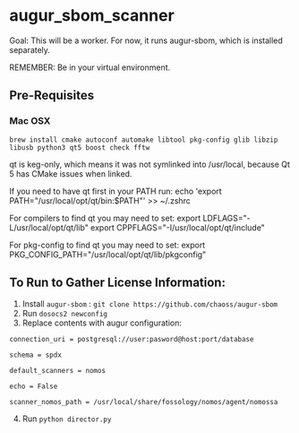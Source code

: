 # augur_sbom_scanner
Goal: This will be a worker. For now, it runs augur-sbom, which is installed separately. 

REMEMBER: Be in your virtual environment. 

## Pre-Requisites
### Mac OSX
`brew install cmake autoconf automake libtool pkg-config glib libzip libusb python3 qt5 boost check fftw`

qt is keg-only, which means it was not symlinked into /usr/local,
because Qt 5 has CMake issues when linked.

If you need to have qt first in your PATH run:
  echo 'export PATH="/usr/local/opt/qt/bin:$PATH"' >> ~/.zshrc

For compilers to find qt you may need to set:
  export LDFLAGS="-L/usr/local/opt/qt/lib"
  export CPPFLAGS="-I/usr/local/opt/qt/include"

For pkg-config to find qt you may need to set:
  export PKG_CONFIG_PATH="/usr/local/opt/qt/lib/pkgconfig"

  
## To Run to Gather License Information: 
1. Install `augur-sbom` : `git clone https://github.com/chaoss/augur-sbom`
2. Run `dosocs2 newconfig`
3. Replace contents with augur configuration: 
```
connection_uri = postgresql://user:pasword@host:port/database

schema = spdx

default_scanners = nomos

echo = False

scanner_nomos_path = /usr/local/share/fossology/nomos/agent/nomossa
```
4. Run `python director.py`